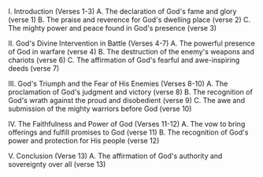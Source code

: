 I. Introduction (Verses 1-3)
    A. The declaration of God's fame and glory (verse 1)
    B. The praise and reverence for God's dwelling place (verse 2)
    C. The mighty power and peace found in God's presence (verse 3)

II. God's Divine Intervention in Battle (Verses 4-7)
    A. The powerful presence of God in warfare (verse 4)
    B. The destruction of the enemy's weapons and chariots (verse 6)
    C. The affirmation of God's fearful and awe-inspiring deeds (verse 7)

III. God's Triumph and the Fear of His Enemies (Verses 8-10)
    A. The proclamation of God's judgment and victory (verse 8)
    B. The recognition of God's wrath against the proud and disobedient (verse 9)
    C. The awe and submission of the mighty warriors before God (verse 10)

IV. The Faithfulness and Power of God (Verses 11-12)
    A. The vow to bring offerings and fulfill promises to God (verse 11)
    B. The recognition of God's power and protection for His people (verse 12)

V. Conclusion (Verse 13)
    A. The affirmation of God's authority and sovereignty over all (verse 13)